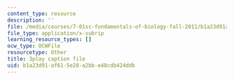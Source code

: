 ```yaml
---
content_type: resource
description: ''
file: /media/courses/7-01sc-fundamentals-of-biology-fall-2011/b1a23d91af615e28a2bbe48cdb424ddb_OBloWTHFPZc.vtt
file_type: application/x-subrip
learning_resource_types: []
ocw_type: OCWFile
resourcetype: Other
title: 3play caption file
uid: b1a23d91-af61-5e28-a2bb-e48cdb424ddb
---
```

